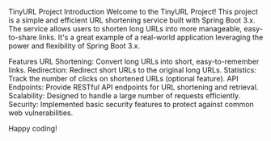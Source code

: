 TinyURL Project
Introduction
Welcome to the TinyURL Project! This project is a simple and efficient URL shortening service built with Spring Boot 3.x. The service allows users to shorten long URLs into more manageable, easy-to-share links. It's a great example of a real-world application leveraging the power and flexibility of Spring Boot 3.x.

Features
URL Shortening: Convert long URLs into short, easy-to-remember links.
Redirection: Redirect short URLs to the original long URLs.
Statistics: Track the number of clicks on shortened URLs (optional feature).
API Endpoints: Provide RESTful API endpoints for URL shortening and retrieval.
Scalability: Designed to handle a large number of requests efficiently.
Security: Implemented basic security features to protect against common web vulnerabilities.


Happy coding!
